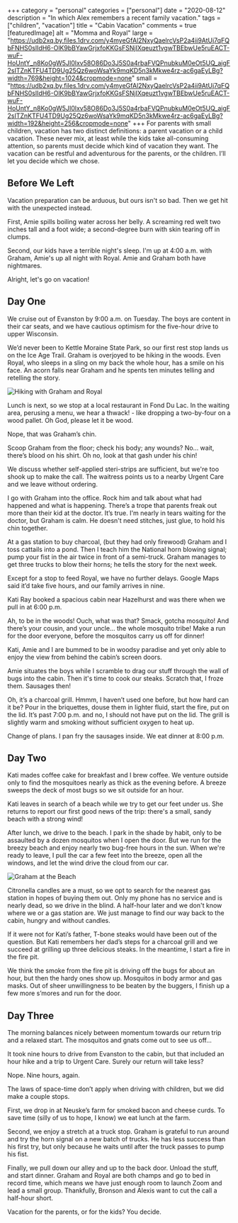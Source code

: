 +++
category = "personal"
categories = ["personal"]
date = "2020-08-12"
description = "In which Alex remembers a recent family vacation."
tags = ["children", "vacation"]
title = "Cabin Vacation"
comments = true
[featuredImage]
  alt = "Momma and Royal"
  large = "https://udb2xq.by.files.1drv.com/y4myeGfAl2NxyQaelrcVsP2a4ii9AtUj7qFQbFNHS0slIdH6-OlK9bBYawGrjxfoKKGsFSNjIXqeuzt1vgwTBEbwUe5ruEACT-wuF-HoUntY_n8Ko0gW5JI0lxv58O86Do3J5S0a4rbaFVQPnubkuM0eOt5UQ_aigF2sITZnKTFU4TD9Ug25Qz6woWsaYk9mqKD5n3kMkwe4rz-ac6gaEyLBg?width=769&height=1024&cropmode=none"
  small = "https://udb2xq.by.files.1drv.com/y4myeGfAl2NxyQaelrcVsP2a4ii9AtUj7qFQbFNHS0slIdH6-OlK9bBYawGrjxfoKKGsFSNjIXqeuzt1vgwTBEbwUe5ruEACT-wuF-HoUntY_n8Ko0gW5JI0lxv58O86Do3J5S0a4rbaFVQPnubkuM0eOt5UQ_aigF2sITZnKTFU4TD9Ug25Qz6woWsaYk9mqKD5n3kMkwe4rz-ac6gaEyLBg?width=192&height=256&cropmode=none"
+++
For parents with small children, vacation has two distinct definitions: a parent vacation or a child vacation. These never mix, at least while the kids take all-consuming attention, so parents must decide which kind of vacation they want. The vacation can be restful and adventurous for the parents, or the children. I’ll let you decide which we chose.

## Before We Left

Vacation preparation can be arduous, but ours isn't so bad. Then we get hit with the unexpected instead.

First, Amie spills boiling water across her belly. A screaming red welt two inches tall and a foot wide; a second-degree burn with skin tearing off in clumps.

Second, our kids have a terrible night's sleep. I'm up at 4:00 a.m. with Graham, Amie's up all night with Royal. Amie and Graham both have nightmares.

Alright, let's go on vacation!

## Day One

We cruise out of Evanston by 9:00 a.m. on Tuesday. The boys are content in their car seats, and we have cautious optimism for the five-hour drive to upper Wisconsin.

We’d never been to Kettle Moraine State Park, so our first rest stop lands us on the Ice Age Trail. Graham is overjoyed to be hiking in the woods. Even Royal, who sleeps in a sling on my back the whole hour, has a smile on his face. An acorn falls near Graham and he spents ten minutes telling and retelling the story.

![Hiking with Graham and Royal](https://ujb6xq.by.files.1drv.com/y4mGloQQhsjrxtlhNLTm6SaWNA5F2s-YH5QXN5hpNGBsae3gf4ouLNTB2VrBYr2Z61plkvdpONsligGnT3MuqRZbIamDNvapryjLW7k0ShnvKJBcPhhfgCiZofUUbcuKZA6YqKj6QPcQq1iLlZcPnP3yFm31JBpi7soor99WP0zTbI61W0lSzNrXYFRvYqYI4_GtvOeipDG-N_x22V9i4lF3w?width=1024&height=768&cropmode=none")


Lunch is next, so we stop at a local restaurant in Fond Du Lac. In the waiting area, perusing a menu, we hear a thwack! - like dropping a two-by-four on a wood pallet. Oh God, please let it be wood.

Nope, that was Graham’s chin.

Scoop Graham from the floor; check his body; any wounds? No... wait, there’s blood on his shirt. Oh no, look at that gash under his chin!

We discuss whether self-applied steri-strips are sufficient, but we're too shook up to make the call. The waitress points us to a nearby Urgent Care and we leave without ordering.

I go with Graham into the office. Rock him and talk about what had happened and what is happening. There’s a trope that parents freak out more than their kid at the doctor. It’s true. I'm nearly in tears waiting for the doctor, but Graham is calm. He doesn't need stitches, just glue, to hold his chin together.

At a gas station to buy charcoal, (but they had only firewood) Graham and I toss cattails into a pond. Then I teach him the National horn blowing signal; pump your fist in the air twice in front of a semi-truck. Graham manages to get three trucks to blow their horns; he tells the story for the next week.

Except for a stop to feed Royal, we have no further delays. Google Maps said it’d take five hours, and our family arrives in nine.

Kati Ray booked a spacious cabin near Hazelhurst and was there when we pull in at 6:00 p.m.

Ah, to be in the woods! Ouch, what was that? Smack, gotcha mosquito! And there’s your cousin, and your uncle... the whole mosquito tribe! Make a run for the door everyone, before the mosquitos carry us off for dinner!

Kati, Amie and I are bummed to be in woodsy paradise and yet only able to enjoy the view from behind the cabin’s screen doors.

Amie situates the boys while I scramble to drag our stuff through the wall of bugs into the cabin. Then it's time to cook our steaks. Scratch that, I froze them. Sausages then!

Oh, it’s a charcoal grill. Hmmm, I haven’t used one before, but how hard can it be? Pour in the briquettes, douse them in lighter fluid, start the fire, put on the lid. It’s past 7:00 p.m. and no, I should not have put on the lid. The grill is slightly warm and smoking without sufficient oxygen to heat up.

Change of plans. I pan fry the sausages inside. We eat dinner at 8:00 p.m.

## Day Two

Kati mades coffee cake for breakfast and I brew coffee. We venture outside only to find the mosquitoes nearly as thick as the evening before.  A breeze sweeps the deck of most bugs so we sit outside for an hour.

Kati leaves in search of a beach while we try to get our feet under us. She returns to report our first good news of the trip: there's a small, sandy beach with a strong wind!

After lunch, we drive to the beach. I park in the shade by habit, only to be assaulted by a dozen mosquitos when I open the door. But we run for the breezy beach and enjoy nearly two bug-free hours in the sun. When we're ready to leave, I pull the car a few feet into the breeze, open all the windows, and let the wind drive the cloud from our car.

![Graham at the Beach](https://vdzy6q.by.files.1drv.com/y4mhXoZBSJqcs42kXUKBgYAI1W3oGLDYBFepXz7yxsYyvzStIC8E9OshKSyxD4APW_OXdWKkzJX5AclyDDv0xmhURODznse4cqLxKmqrgCSy0icKvYFHQ48nDqS_4iF8Yi35ERX_bchTNm-qjTQ1MP4pxmdTv4Aw-wsan5K-aDAIPmqhs8Y-bDyqK-ckuH6ffzy47PpCn1-hKCIWE3bsttIaQ?width=1024&height=768&cropmode=none)

Citronella candles are a must, so we opt to search for the nearest gas station in hopes of buying them out. Only my phone has no service and is nearly dead, so we drive in the blind. A half-hour later and we don't know where we or a gas station are. We just manage to find our way back to the cabin, hungry and without candles.

If it were not for Kati’s father, T-bone steaks would have been out of the question. But Kati remembers her dad’s steps for a charcoal grill and we succeed at grilling up three delicious steaks. In the meantime, I start a fire in the fire pit.

We think the smoke from the fire pit is driving off the bugs for about an hour, but then the hardy ones show up. Mosquitos in body armor and gas masks. Out of sheer unwillingness to be beaten by the buggers, I finish up a few more s’mores and run for the door.

## Day Three

The morning balances nicely between momentum towards our return trip and a relaxed start. The mosquitos and gnats come out to see us off...

It took nine hours to drive from Evanston to the cabin, but that included an hour hike and a trip to Urgent Care. Surely our return will take less?

Nope. Nine hours, again.

The laws of space-time don’t apply when driving with children, but we did make a couple stops.

First, we drop in at Neuske’s farm for smoked bacon and cheese curds. To save time (silly of us to hope, I know) we eat lunch at the farm.

Second, we enjoy a stretch at a truck stop. Graham is grateful to run around and try the horn signal on a new batch of trucks. He has less success than his first try, but only because he waits until after the truck passes to pump his fist.

Finally, we pull down our alley and up to the back door. Unload the stuff, and start dinner. Graham and Royal are both champs and go to bed in record time, which means we have just enough room to launch Zoom and lead a small group. Thankfully, Bronson and Alexis want to cut the call a half-hour short.

Vacation for the parents, or for the kids? You decide.
